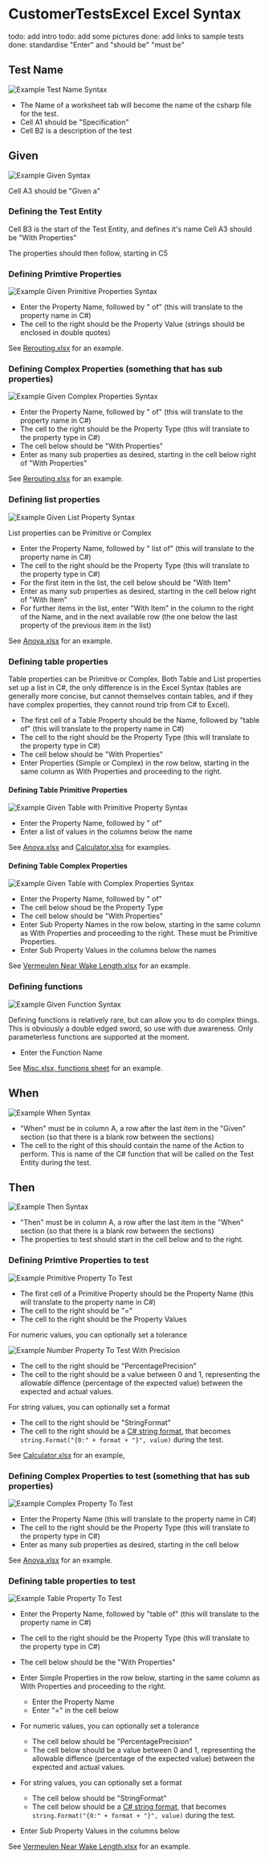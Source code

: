 # CustomerTestsExcel Excel Syntax

todo: add intro
todo: add some pictures
done: add links to sample tests
done: standardise "Enter" and "should be" "must be"

## Test Name

![Example Test Name Syntax](../media/test-name.png "Example Test Name Syntax")

- The Name of a worksheet tab will become the name of the csharp file for the test.
- Cell A1 should be "Specification"
- Cell B2 is a description of the test

## Given

![Example Given Syntax](../media/given.png "Example Given Syntax")

Cell A3 should be "Given a"

### Defining the Test Entity

Cell B3 is the start of the Test Entity, and defines it's name
Cell A3 should be "With Properties"

The properties should then follow, starting in C5

### Defining Primtive Properties

![Example Given Primitive Properties Syntax](../media/given-primitive-properties.png "Example Given Primitive Properties Syntax")

- Enter the Property Name, followed by " of" (this will translate to the property name in C#)
- The cell to the right should be the Property Value (strings should be enclosed in double quotes) 

See [Rerouting.xlsx](../SampleTests/ExcelTests/Rerouting.xlsx) for an example.

### Defining Complex Properties (something that has sub properties)

![Example Given Complex Properties Syntax](../media/given-complex-property.png "Example Given Complex Property Syntax")

- Enter the Property Name, followed by " of" (this will translate to the property name in C#)
- The cell to the right should be the Property Type (this will translate to the property type in C#)
- The cell below should be "With Properties"
- Enter as many sub properties as desired, starting in the cell below right of "With Properties"

See [Rerouting.xlsx](../SampleTests/ExcelTests/Rerouting.xlsx) for an example.

### Defining list properties

![Example Given List Property Syntax](../media/given-list-property.png "Example Given List Property Syntax")

List properties can be Primitive or Complex

- Enter the Property Name, followed by " list of" (this will translate to the property name in C#)
- The cell to the right should be the Property Type (this will translate to the property type in C#)
- For the first item in the list, the cell below should be "With Item"
- Enter as many sub properties as desired, starting in the cell below right of "With Item"
- For further items in the list, enter "With Item" in the column to the right of the Name, and in the next available row (the one below the last property of the previous item in the list)

See [Anova.xlsx](../SampleTests/ExcelTests/Anova.xlsx) for an example.

### Defining table properties

Table properties can be Primitive or Complex. Both Table and List properties set up a list in C#, the only difference is in the Excel Syntax (tables are generally more concise, but cannot themselves contain tables, and if they have complex properties, they cannot round trip from C# to Excel).

- The first cell of a Table Property should be the Name, followed by "table of" (this will translate to the property name in C#)
- The cell to the right should be the Property Type (this will translate to the property type in C#)
- The cell below should be "With Properties"
- Enter Properties (Simple or Complex) in the row below, starting in the same column as With Properties and proceeding to the right.

#### Defining Table Primitive Properties

![Example Given Table with Primitive Property Syntax](../media/given-table-primitive-property.png "Example Given Table with Primitive Property Syntax")

- Enter the Property Name, followed by " of"
- Enter a list of values in the columns below the name

See [Anova.xlsx](../SampleTests/ExcelTests/Anova.xlsx) and [Calculator.xlsx](../SampleTests/ExcelTests/Calculator.xlsx) for examples.

#### Defining Table Complex Properties

![Example Given Table with Complex Properties Syntax](../media/given-table-complex-properties.png "Example Given Table with Complex Properties Syntax")

- Enter the Property Name, followed by " of"
- The cell below shoud be the Property Type
- The cell below should be "With Properties"
- Enter Sub Property Names in the row below, starting in the same column as With Properties and proceeding to the right. These must be Primitive Properties.
- Enter Sub Property Values in the columns below the names

See [Vermeulen Near Wake Length.xlsx](../SampleTests/ExcelTests/Vermeulen%20Near%20Wake%20Length.xlsx) for an example.

### Defining functions

![Example Given Function Syntax](../media/given-function.png "Example Given Function Syntax")

Defining functions is relatively rare, but can allow you to do complex things. This is obviously a double edged sword, so use with due awareness. Only parameterless functions are supported at the moment.

- Enter the Function Name

See [Misc.xlsx, functions sheet](../SampleTests/ExcelTests/Misc.xlsx) for an example.

## When

![Example When Syntax](../media/when.png "Example When Syntax")

- "When" must be in column A, a row after the last item in the "Given" section (so that there is a blank row between the sections)
- The cell to the right of this should contain the name of the Action to perform. This is name of the C# function that will be called on the Test Entity during the test.

## Then

![Example Then Syntax](../media/then.png "Example Then Syntax")

- "Then" must be in column A, a row after the last item in the "When" section (so that there is a blank row between the sections)
- The properties to test should start in the cell below and to the right.

### Defining Primtive Properties to test

![Example Primitive Property To Test](../media/then-primitive-property.png "Example Primitive Property To Test")

- The first cell of a Primitive Property should be the Property Name (this will translate to the property name in C#)
- The cell to the right should be "="
- The cell to the right should be the Property Values

For numeric values, you can optionally set a tolerance

![Example Number Property To Test With Precision](../media/then-primitive-property-with-precision.png "Example Number Property To Test With Precision")

- The cell to the right should be "PercentagePrecision"
- The cell to the right should be a value between 0 and 1, representing the allowable diffence (percentage of the expected value) between the expected and actual values.

For string values, you can optionally set a format

- The cell to the right should be "StringFormat"
- The cell to the right should be a [C# string format](https://docs.microsoft.com/en-us/dotnet/api/system.string.format?view=netcore-3.1#System_String_Format_System_String_System_Object_), that becomes `string.Format("{0:" + format + "}", value)` during the test.

See [Calculator.xlsx](../SampleTests/ExcelTests/Calculator.xlsx) for an example,

### Defining Complex Properties to test (something that has sub properties)

![Example Complex Property To Test](../media/then-complex-property.png "Example Complex Property To Test")

- Enter the Property Name (this will translate to the property name in C#)
- The cell to the right should be the Property Type (this will translate to the property type in C#)
- Enter as many sub properties as desired, starting in the cell below

See [Anova.xlsx](../SampleTests/ExcelTests/Anova.xlsx) for an example.

### Defining table properties to test

![Example Table Property To Test](../media/then-table-property-with-precision.png "Example Table Property To Test")

- Enter the Property Name, followed by "table of" (this will translate to the property name in C#)
- The cell to the right should be the Property Type (this will translate to the property type in C#)
- The cell below should be the "With Properties"

- Enter Simple Properties in the row below, starting in the same column as With Properties and proceeding to the right.

  - Enter the Property Name
  - Enter "=" in the cell below

- For numeric values, you can optionally set a tolerance

  - The cell below should be "PercentagePrecision"
  - The cell below should be a value between 0 and 1, representing the allowable diffence (percentage of the expected value) between the expected and actual values.

- For string values, you can optionally set a format

  - The cell below should be "StringFormat"
  - The cell below should be a [C# string format](https://docs.microsoft.com/en-us/dotnet/api/system.string.format?view=netcore-3.1#System_String_Format_System_String_System_Object_), that becomes `string.Format("{0:" + format + "}", value)` during the test.

- Enter Sub Property Values in the columns below

See [Vermeulen Near Wake Length.xlsx](../SampleTests/ExcelTests/Vermeulen%20Near%20Wake%20Length.xlsx) for an example.

